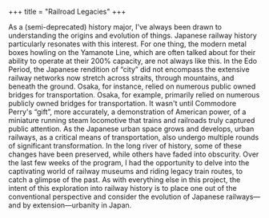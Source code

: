 +++
title = "Railroad Legacies"
+++

As a (semi-deprecated) history major, I've always been drawn to understanding the origins and evolution of things. Japanese railway history particularly resonates with this interest. For one thing, the modern metal boxes howling on the Yamanote Line, which are often talked about for their ability to operate at their 200% capacity, are not always like this. In the Edo Period, the Japanese rendition of “city” did not encompass the extensive railway networks now stretch across straits, through mountains, and beneath the ground. Osaka, for instance, relied on numerous public owned bridges for transportation. Osaka, for example, primarily relied on numerous publicly owned bridges for transportation. It wasn't until Commodore Perry's “gift”, more accurately, a demonstration of American power, of a miniature running steam locomotive that trains and railroads truly captured public attention. As the Japanese urban space grows and develops, urban railways, as a critical means of transportation, also undergo multiple rounds of significant transformation. In the long river of history, some of these changes have been preserved, while others have faded into obscurity. Over the last few weeks of the program, I had the opportunity to delve into the captivating world of railway museums and riding legacy train routes, to catch a glimpse of the past. As with everything else in this project, the intent of this exploration into railway history is to place one out of the conventional perspective and consider the evolution of Japanese railways—and by extension—urbanity in Japan.
